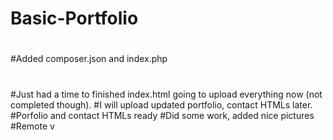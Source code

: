 # Basic-Portfolio
#
#
#Added composer.json and index.php
#
#
#Just had a time to finished index.html going to upload everything now (not completed though).
#I will upload updated portfolio, contact HTMLs later.
#Porfolio and contact HTMLs ready
#Did some work, added nice pictures
#Remote v